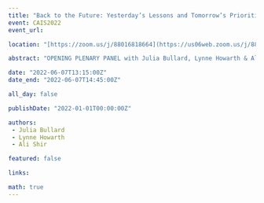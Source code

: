 ```yaml
---
title: "Back to the Future: Yesterday’s Lessons and Tomorrow’s Priorities in Library and Information Science Research"
event: CAIS2022
event_url: 

location: "[https://zoom.us/j/88016818664](https://us06web.zoom.us/j/88016818664?wd=bWlEMk1oZ3FyWTVFNXZISUh4dlZJdz09)"

abstract: "OPENING PLENARY PANEL with Julia Bullard, Lynne Howarth & Ali Shiri. Back to the Future: Yesterday’s Lessons and Tomorrow’s Priorities in Library and Information Science Research. Moderator: Grant Campbell"

date: "2022-06-07T13:15:00Z"
date_end: "2022-06-07T14:45:00Z"

all_day: false

publishDate: "2022-01-01T00:00:00Z"

authors:
 - Julia Bullard
 - Lynne Howarth
 - Ali Shir

featured: false

links:

math: true
---
```


